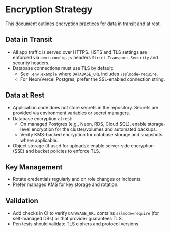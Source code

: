 # Encryption Strategy

This document outlines encryption practices for data in transit and at rest.

## Data in Transit
- All app traffic is served over HTTPS. HSTS and TLS settings are enforced via `next.config.js` headers `Strict-Transport-Security` and security headers.
- Database connections must use TLS by default:
  - See `.env.example` where `DATABASE_URL` includes `?sslmode=require`.
  - For Neon/Vercel Postgres, prefer the SSL-enabled connection string.

## Data at Rest
- Application code does not store secrets in the repository. Secrets are provided via environment variables or secret managers.
- Database encryption at rest:
  - On managed Postgres (e.g., Neon, RDS, Cloud SQL), enable storage-level encryption for the cluster/volumes and automated backups.
  - Verify KMS-backed encryption for database storage and snapshots where applicable.
- Object storage (if used for uploads): enable server-side encryption (SSE) and bucket policies to enforce TLS.

## Key Management
- Rotate credentials regularly and on role changes or incidents.
- Prefer managed KMS for key storage and rotation.

## Validation
- Add checks in CI to verify `DATABASE_URL` contains `sslmode=require` (for self-managed DBs) or that provider guarantees TLS.
- Pen tests should validate TLS ciphers and protocol versions.
